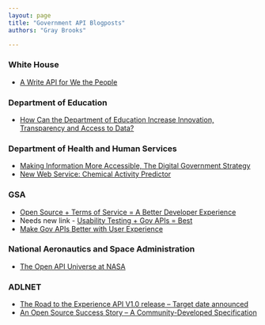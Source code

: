 ```yaml
---
layout: page
title: "Government API Blogposts"
authors: "Gray Brooks"

---
```

### White House 
* [A Write API for We the People](http://www.whitehouse.gov/blog/2013/11/04/write-api-we-people)

### Department of Education
* [How Can the Department of Education Increase Innovation, Transparency and Access to Data?](http://www.ed.gov/blog/2014/04/how-can-the-department-of-education-increase-innovation-transparency-and-access-to-data/)

### Department of Health and Human Services
* [Making Information More Accessible, The Digital Government Strategy](http://www.healthdata.gov/blog/making-information-more-accessible-digital-government-strategy)
* [New Web Service: Chemical Activity Predictor](http://cactus.nci.nih.gov/blog/?p=1595&utm_source=feedburner&utm_medium=feed&utm_campaign=Feed%3A+chemicalStructureBlog+(%2Fchemical%2Fstructure+Blog))

### GSA
* [Open Source + Terms of Service = A Better Developer Experience](http://18fblog.tumblr.com/post/82388500373/open-source-terms-of-service-a-better-developer)
* Needs new link - [Usability Testing + Gov APIs = Best](https://web.archive.org/web/20130820232954/http://blog.howto.gov/2013/04/29/gov-apis-usability-testing-best/)
* [Make Gov APIs Better with User Experience](http://www.digitalgov.gov/2014/05/09/make-gov-apis-better-with-user-experience/)

### National Aeronautics and Space Administration
* [The Open API Universe at NASA](http://open.nasa.gov/blog/2012/09/19/the-open-api-universe-at-nasa/)

### ADLNET
* [The Road to the Experience API V1.0 release – Target date announced](http://www.adlnet.gov/the-road-to-1-0/)
* [An Open Source Success Story – A Community-Developed Specification](http://www.adlnet.gov/an-open-source-success-story-a-community-developed-specification/)
